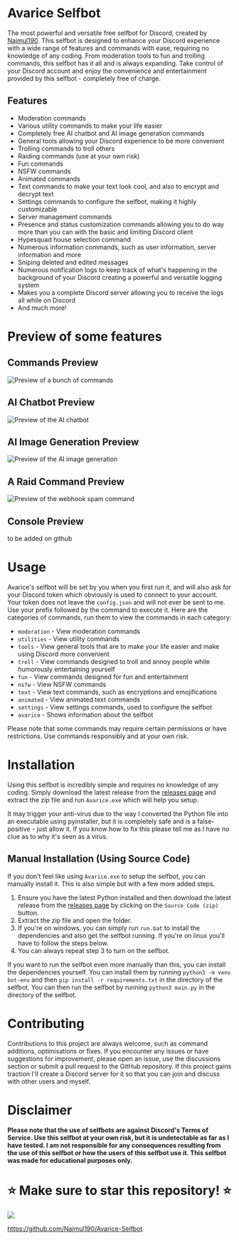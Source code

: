 # Avarice Selfbot

The most powerful and versatile free selfbot for Discord, created by [Najmul190](https://github.com/Najmul190). This selfbot is designed to enhance your Discord experience with a wide range of features and commands with ease, requiring no knowledge of any coding. From moderation tools to fun and trolling commands, this selfbot has it all and is always expanding. Take control of your Discord account and enjoy the convenience and entertainment provided by this selfbot - completely free of charge.

## Features

- Moderation commands
- Various utility commands to make your life easier
- Completely free AI chatbot and AI image generation commands
- General tools allowing your Discord experience to be more convenient
- Trolling commands to troll others
- Raiding commands (use at your own risk)
- Fun commands
- NSFW commands
- Animated commands
- Text commands to make your text look cool, and also to encrypt and decrypt text
- Settings commands to configure the selfbot, making it highly customizable
- Server management commands
- Presence and status customization commands allowing you to do way more than you can with the basic and limiting Discord client
- Hypesquad house selection command
- Numerous information commands, such as user information, server information and more
- Sniping deleted and edited messages
- Numerous notification logs to keep track of what's happening in the background of your Discord creating a powerful and versatile logging system
- Makes you a complete Discord server allowing you to receive the logs all while on Discord
- And much more!

# Preview of some features

## Commands Preview

![Preview of a bunch of commands](https://cdn.discordapp.com/attachments/918997350238797855/1122298718184550500/commands.gif)

## AI Chatbot Preview

![Preview of the AI chatbot](https://cdn.discordapp.com/attachments/918997350238797855/1122300628551618601/chatbotpreview.gif)

## AI Image Generation Preview

![Preview of the AI image generation](https://cdn.discordapp.com/attachments/918997350238797855/1122475140761010216/imagegeneration.gif)

## A Raid Command Preview

![Preview of the webhook spam command](https://cdn.discordapp.com/attachments/918997350238797855/1122477127451803679/webhookspam.gif)

## Console Preview

to be added on github

# Usage

Avarice's selfbot will be set by you when you first run it, and will also ask for your Discord token which obviously is used to connect to your account. Your token does not leave the `config.json` and will not ever be sent to me. Use your prefix followed by the command to execute it. Here are the categories of commands, run them to view the commands in each category:

- `moderation` - View moderation commands
- `utilities` - View utility commands
- `tools` - View general tools that are to make your life easier and make using Discord more convenient
- `troll` - View commands designed to troll and annoy people while humorously entertaining yourself
- `fun` - View commands designed for fun and entertainment
- `nsfw` - View NSFW commands
- `text` - View text commands, such as encryptions and emojifications
- `animated` - View animated text commands
- `settings` - View settings commands, used to configure the selfbot
- `avarice` - Shows information about the selfbot

Please note that some commands may require certain permissions or have restrictions. Use commands responsibly and at your own risk.

# Installation

Using this selfbot is incredibly simple and requires no knowledge of any coding. Simply download the latest release from the [releases page](https://github.com/Najmul190/Avarice-Selfbot/releases/tag/v1.0.0) and extract the zip file and run `Avarice.exe` which will help you setup.

It may trigger your anti-virus due to the way I converted the Python file into an executable using pyinstaller, but it is completely safe and is a false-positive - just allow it. If you know how to fix this please tell me as I have no clue as to why it's seen as a virus.

## Manual Installation (Using Source Code)

If you don't feel like using `Avarice.exe` to setup the selfbot, you can manually install it. This is also simple but with a few more added steps.

1. Ensure you have the latest Python installed and then download the latest release from the [releases page](https://github.com/Najmul190/Avarice-Selfbot/archive/refs/tags/v1.0.0.zip) by clicking on the `Source Code (zip)` button.
2. Extract the zip file and open the folder.
3. If you're on windows, you can simply run `run.bat` to install the dependencies and also get the selfbot running. If you're on linux you'll have to follow the steps below.
4. You can always repeat step 3 to turn on the selfbot.

If you want to run the selfbot even more manually than this, you can install the dependencies yourself. You can install them by running `python3 -m venv bot-env` and then `pip install -r requirements.txt` in the directory of the selfbot. You can then run the selfbot by running `python3 main.py` in the directory of the selfbot.

# Contributing

Contributions to this project are always welcome, such as command additions, optimisations or fixes. If you encounter any issues or have suggestions for improvement, please open an issue, use the discussions section or submit a pull request to the GitHub repository. If this project gains traction I'll create a Discord server for it so that you can join and discuss with other users and myself.

# **Disclaimer**

**Please note that the use of selfbots are against Discord's Terms of Service. Use this selfbot at your own risk, but it is undetectable as far as I have tested. I am not responsible for any consequences resulting from the use of this selfbot or how the users of this selfbot use it. This selfbot was made for educational purposes only.**

# ⭐ **Make sure to star this repository!** ⭐

<img style="vertical-align: top;" src="https://discord.c99.nl/widget/theme-4/451627446941515817.png"/>

https://github.com/Najmul190/Avarice-Selfbot
